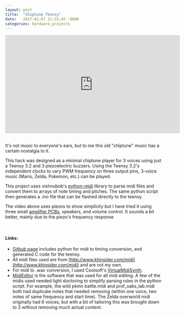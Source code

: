 ```yaml
---
layout: post
title:  "Chiptune Teensy"
date:   2017-02-07 11:31:45 -0800
categories: hardware_projects
---
```


<iframe width="560" height="315" src="https://www.youtube.com/embed/vXwI87gkwMY" frameborder="0" allowfullscreen></iframe>

<br>

<br>

It's not music to everyone's ears, but to me this old "chiptune" music has a certain nostalgia to it.

This hack was designed as a minimal chiptune player for 3 voices using just a Teensy 3.2 and 3 piezoelectric buzzers. Using the Teensy 3.2's independent clocks to vary PWM frequency on three output pins, 3-voice music (Mario, Zelda, Pokemon, etc.) can be played.

This project uses vishnubob's [python-midi](https://github.com/vishnubob/python-midi) library to parse midi files and convert them to arrays of note timing and pitches. The same python script then generates a .ino file that can be flashed directly to the teensy.

The video above uses piezos to show simplicity but I have tried it using three small [amplifier PCBs](https://oshpark.com/projects/DPx0NZIw), speakers, and volume control. It sounds a bit better, mainly due to the piezo's frequency response  

<br>

#### Links:
* [Github page](https://github.com/bkeegs/chiptune_teensy) includes python for midi to timing conversion, and generated C code for the teensy.
* All midi files used are from [http://www.khinsider.com/midi](http://www.khinsider.com/midi) and are not my own.
* For midi to .wav conversion, I used Coolsoft's [VirtualMidiSynth](http://coolsoft.altervista.org/en/virtualmidisynth).
* [MidiEditor](http://midieditor.sourceforge.net/) is the software that was used for all midi editing. A few of the midis used needed light doctoring to simplify parsing rules in the python script. For example, the wild pkmn battle.midi and prof_oaks_lab.midi both had duplicate notes that needed removing (within one voice, two notes of same frequency and start time). The Zelda overworld midi originally had 6 voices, but with a bit of tailoring this was brought down to 3 without removing much actual content.
